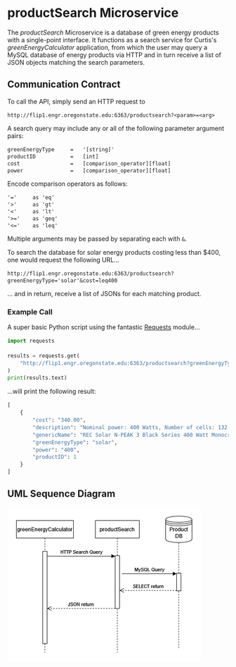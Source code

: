 # productSearch Microservice 

The _productSearch_ Microservice is a database of green energy products with a
single-point interface. It functions as a search service for Curtis's
_greenEnergyCalculator_ application, from which the user may query a MySQL database
of energy products via HTTP and in turn receive a list of JSON 
objects matching the search parameters.

## Communication Contract

To call the API, simply send an HTTP request to
```commandline
http://flip1.engr.oregonstate.edu:6363/productsearch?<param>=<arg>
```

A search query may include any or all of the following parameter argument pairs:
```commandline
greenEnergyType     =   '[string]'
productID           =   [int]
cost                =   [comparison_operator][float]
power               =   [comparison_operator][float] 
```

Encode comparison operators as follows:
```commandline
'='     as 'eq'
'>'     as 'gt'
'<'     as 'lt'
'>='    as 'geq'
'<='    as 'leq'
```

Multiple arguments may be passed by separating each with `&`.

To search the database for solar energy products costing
less than $400, one would request the following URL...
```commandline
http://flip1.engr.oregonstate.edu:6363/productsearch?greenEnergyType='solar'&cost=leq400
```
... and in return, receive a list of JSONs for each matching product.

### Example Call

A super basic Python script using the fantastic 
[Requests](https://docs.python-requests.org/en/latest/) module...
```python
import requests

results = requests.get(
    "http://flip1.engr.oregonstate.edu:6363/productsearch?greenEnergyType='solar'&cost=leq400"
)
print(results.text)
```
...will print the following result:
```python
[
    {
        "cost": "340.00", 
        "description": "Nominal power: 400 Watts, Number of cells: 132 half-cut, Power tolerance: 0 / +5 Watts, Vmp: 37.6 Volts, Voc: 45.0 Volts, Imp: 10.64 Amps, Isc: 11.39 Amps, Module efficiency: 20.3%, Dimensions (inches): 74.8 x 40.9 x 1.2, Weight: 48.0 lbs", 
        "genericName": "REC Solar N-PEAK 3 Black Series 400 Watt Monocrystalline Solar Module", 
        "greenEnergyType": "solar", 
        "power": "400", 
        "productID": 1
    }
]
```


## UML Sequence Diagram
![](productSearchUML.png)